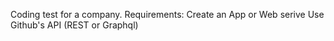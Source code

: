 Coding test for a company. 
Requirements: Create an App or Web serive
Use Github's API (REST or Graphql)
